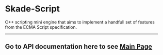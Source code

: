 # Skade-Script
C++ scripting mini engine that aims to implement a handfull set of features from the ECMA Script specification.

------------------------------------------------------------------------------
Go to  API documentation here to see [Main Page](https://ikk00.github.io/Skade-Script/)
------------------------------------------------------------------------------
